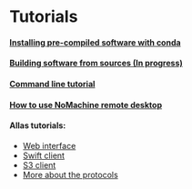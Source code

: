 # Tutorials

#### [Installing pre-compiled software with conda](tutorials/conda.md)
#### [Building software from sources (In progress)](tutorials/build.md)
#### [Command line tutorial](tutorials/cmd.md)
#### [How to use NoMachine remote desktop](tutorials/nomachine-usage.md)
#### Allas tutorials:
 * [Web interface](../data/Allas/using_allas/web_client.md)
 * [Swift client](../data/Allas/using_allas/swift_client.md)
 * [S3 client](../data/Allas/using_allas/s3_client.md)
 * [More about the protocols](../data/Allas/accessing_allas.md#protocols)